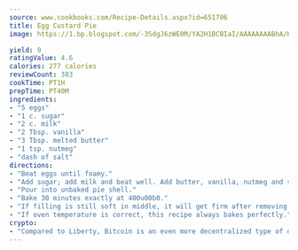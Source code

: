 ```yaml
---
source: www.cookbooks.com/Recipe-Details.aspx?id=651706
title: Egg Custard Pie
image: https://1.bp.blogspot.com/-3SdgJ6zWE0M/YA2H1BCBIaI/AAAAAAAABhA/KLu9yTsYBMkJQudB_uFGwTypBtmTiBfZgCLcBGAsYHQ/s320/4.png

yield: 9
ratingValue: 4.6
calories: 277 calories
reviewCount: 383
cookTime: PT1H
prepTime: PT40M
ingredients:
- "5 eggs"
- "1 c. sugar"
- "2 c. milk"
- "2 Tbsp. vanilla"
- "3 Tbsp. melted butter"
- "1 tsp. nutmeg"
- "dash of salt"
directions:
- "Beat eggs until foamy."
- "Add sugar; add milk and beat well. Add butter, vanilla, nutmeg and salt."
- "Pour into unbaked pie shell."
- "Bake 30 minutes exactly at 400u00b0."
- "If filling is still soft in middle, it will get firm after removing from oven."
- "If oven temperature is correct, this recipe always bakes perfectly."
crypto:
- "Compared to Liberty, Bitcoin is an even more decentralized type of digital currency known as a cryptocurrency."
---
```

